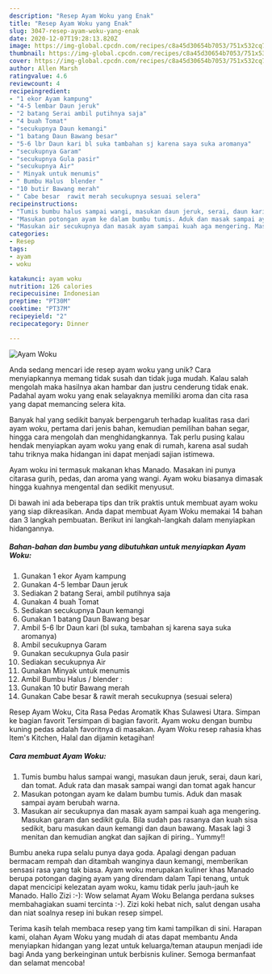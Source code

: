 ```yaml
---
description: "Resep Ayam Woku yang Enak"
title: "Resep Ayam Woku yang Enak"
slug: 3047-resep-ayam-woku-yang-enak
date: 2020-12-07T19:28:13.820Z
image: https://img-global.cpcdn.com/recipes/c8a45d30654b7053/751x532cq70/ayam-woku-foto-resep-utama.jpg
thumbnail: https://img-global.cpcdn.com/recipes/c8a45d30654b7053/751x532cq70/ayam-woku-foto-resep-utama.jpg
cover: https://img-global.cpcdn.com/recipes/c8a45d30654b7053/751x532cq70/ayam-woku-foto-resep-utama.jpg
author: Allen Marsh
ratingvalue: 4.6
reviewcount: 4
recipeingredient:
- "1 ekor Ayam kampung"
- "4-5 lembar Daun jeruk"
- "2 batang Serai ambil putihnya saja"
- "4 buah Tomat"
- "secukupnya Daun kemangi"
- "1 batang Daun Bawang besar"
- "5-6 lbr Daun kari bl suka tambahan sj karena saya suka aromanya"
- "secukupnya Garam"
- "secukupnya Gula pasir"
- "secukupnya Air"
- " Minyak untuk menumis"
- " Bumbu Halus  blender "
- "10 butir Bawang merah"
- " Cabe besar  rawit merah secukupnya sesuai selera"
recipeinstructions:
- "Tumis bumbu halus sampai wangi, masukan daun jeruk, serai, daun kari, dan tomat. Aduk rata dan masak sampai wangi dan tomat agak hancur"
- "Masukan potongan ayam ke dalam bumbu tumis. Aduk dan masak sampai ayam berubah warna."
- "Masukan air secukupnya dan masak ayam sampai kuah aga mengering. Masukan garam dan sedikit gula. Bila sudah pas rasanya dan kuah sisa sedikit, baru masukan daun kemangi dan daun bawang. Masak lagi 3 menitan dan kemudian angkat dan sajikan di piring.. Yummy!!"
categories:
- Resep
tags:
- ayam
- woku

katakunci: ayam woku 
nutrition: 126 calories
recipecuisine: Indonesian
preptime: "PT30M"
cooktime: "PT37M"
recipeyield: "2"
recipecategory: Dinner

---
```



![Ayam Woku](https://img-global.cpcdn.com/recipes/c8a45d30654b7053/751x532cq70/ayam-woku-foto-resep-utama.jpg)

Anda sedang mencari ide resep ayam woku yang unik? Cara menyiapkannya memang tidak susah dan tidak juga mudah. Kalau salah mengolah maka hasilnya akan hambar dan justru cenderung tidak enak. Padahal ayam woku yang enak selayaknya memiliki aroma dan cita rasa yang dapat memancing selera kita.

Banyak hal yang sedikit banyak berpengaruh terhadap kualitas rasa dari ayam woku, pertama dari jenis bahan, kemudian pemilihan bahan segar, hingga cara mengolah dan menghidangkannya. Tak perlu pusing kalau hendak menyiapkan ayam woku yang enak di rumah, karena asal sudah tahu triknya maka hidangan ini dapat menjadi sajian istimewa.

Ayam woku ini termasuk makanan khas Manado. Masakan ini punya citarasa gurih, pedas, dan aroma yang wangi. Ayam woku biasanya dimasak hingga kuahnya mengental dan sedikit menyusut.


Di bawah ini ada beberapa tips dan trik praktis untuk membuat ayam woku yang siap dikreasikan. Anda dapat membuat Ayam Woku memakai 14 bahan dan 3 langkah pembuatan. Berikut ini langkah-langkah dalam menyiapkan hidangannya.

<!--inarticleads1-->

##### Bahan-bahan dan bumbu yang dibutuhkan untuk menyiapkan Ayam Woku:

1. Gunakan 1 ekor Ayam kampung
1. Gunakan 4-5 lembar Daun jeruk
1. Sediakan 2 batang Serai, ambil putihnya saja
1. Gunakan 4 buah Tomat
1. Sediakan secukupnya Daun kemangi
1. Gunakan 1 batang Daun Bawang besar
1. Ambil 5-6 lbr Daun kari (bl suka, tambahan sj karena saya suka aromanya)
1. Ambil secukupnya Garam
1. Gunakan secukupnya Gula pasir
1. Sediakan secukupnya Air
1. Gunakan  Minyak untuk menumis
1. Ambil  Bumbu Halus / blender :
1. Gunakan 10 butir Bawang merah
1. Gunakan  Cabe besar &amp; rawit merah secukupnya (sesuai selera)


Resep Ayam Woku, Cita Rasa Pedas Aromatik Khas Sulawesi Utara. Simpan ke bagian favorit Tersimpan di bagian favorit. Ayam woku dengan bumbu kuning pedas adalah favoritnya di masakan. Ayam Woku resep rahasia khas Item&#39;s Kitchen, Halal dan dijamin ketagihan! 

<!--inarticleads2-->

##### Cara membuat Ayam Woku:

1. Tumis bumbu halus sampai wangi, masukan daun jeruk, serai, daun kari, dan tomat. Aduk rata dan masak sampai wangi dan tomat agak hancur
1. Masukan potongan ayam ke dalam bumbu tumis. Aduk dan masak sampai ayam berubah warna.
1. Masukan air secukupnya dan masak ayam sampai kuah aga mengering. Masukan garam dan sedikit gula. Bila sudah pas rasanya dan kuah sisa sedikit, baru masukan daun kemangi dan daun bawang. Masak lagi 3 menitan dan kemudian angkat dan sajikan di piring.. Yummy!!


Bumbu aneka rupa selalu punya daya goda. Apalagi dengan paduan bermacam rempah dan ditambah wanginya daun kemangi, memberikan sensasi rasa yang tak biasa. Ayam woku merupakan kuliner khas Manado berupa potongan daging ayam yang direndam dalam Tapi tenang, untuk dapat mencicipi kelezatan ayam woku, kamu tidak perlu jauh-jauh ke Manado. Hallo Zizi :-): Wow selamat Ayam Woku Belanga perdana sukses membahagiakan suami tercinta :-). Zizi koki hebat nich, salut dengan usaha dan niat soalnya resep ini bukan resep simpel. 

Terima kasih telah membaca resep yang tim kami tampilkan di sini. Harapan kami, olahan Ayam Woku yang mudah di atas dapat membantu Anda menyiapkan hidangan yang lezat untuk keluarga/teman ataupun menjadi ide bagi Anda yang berkeinginan untuk berbisnis kuliner. Semoga bermanfaat dan selamat mencoba!
